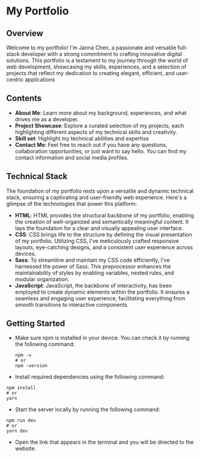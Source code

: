 # My Portfolio

## Overview
Welcome to my portfolio! I'm Janna Chen, a passionate and versatile full-stack developer with a strong commitment to crafting innovative digital solutions. This portfolio is a testament to my journey through the world of web development, showcasing my skills, experiences, and a selection of projects that reflect my dedication to creating elegant, efficient, and user-centric applications

## Contents
- **About Me**: Learn more about my background, experiences, and what drives me as a developer.
- **Project Showcase**: Explore a curated selection of my projects, each highlighting different aspects of my technical skills and creativity.
- **Skill set**: Highlight my technical abilities and expertise
- **Contact Me**: Feel free to reach out if you have any questions, collaboration opportunities, or just want to say hello. You can find my contact information and social media profiles.

## Technical Stack
The foundation of my portfolio rests upon a versatile and dynamic technical stack, ensuring a captivating and user-friendly web experience. Here's a glimpse of the technologies that power this platform:
- **HTML**: HTML provides the structural backbone of my portfolio, enabling the creation of well-organized and semantically meaningful content. It lays the foundation for a clear and visually appealing user interface.
- **CSS**: CSS brings life to the structure by defining the visual presentation of my portfolio. Utilizing CSS, I've meticulously crafted responsive layouts, eye-catching designs, and a consistent user experience across devices.
- **Sass**: To streamline and maintain my CSS code efficiently, I've harnessed the power of Sass. This preprocessor enhances the maintainability of styles by enabling variables, nested rules, and modular organization.
- **JavaScript**: JavaScript, the backbone of interactivity, has been employed to create dynamic elements within the portfolio. It ensures a seamless and engaging user experience, facilitating everything from smooth transitions to interactive components.

## Getting Started
- Make sure npm is installed in your device. You can check it by running the following command:
  ```
  npm -v
  # or
  npm -version
  ```
- Install required dependencies using the following command:
```
npm install
# or
yarn
```
- Start the server locally by running the following command:
```
npm run dev
# or
yarn dev
```
- Open the link that appears in the terminal and you will be directed to the website.
